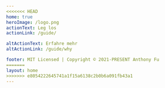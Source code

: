 ```yaml
---
<<<<<<< HEAD
home: true
heroImage: /logo.png
actionText: Leg los
actionLink: /guide/

altActionText: Erfahre mehr
altActionLink: /guide/why

footer: MIT Licensed | Copyright © 2021-PRESENT Anthony Fu
=======
layout: home
>>>>>>> e8054222645741a1f15a6138c2b0b6a091fb43a1
---
```


<LandingPage />
